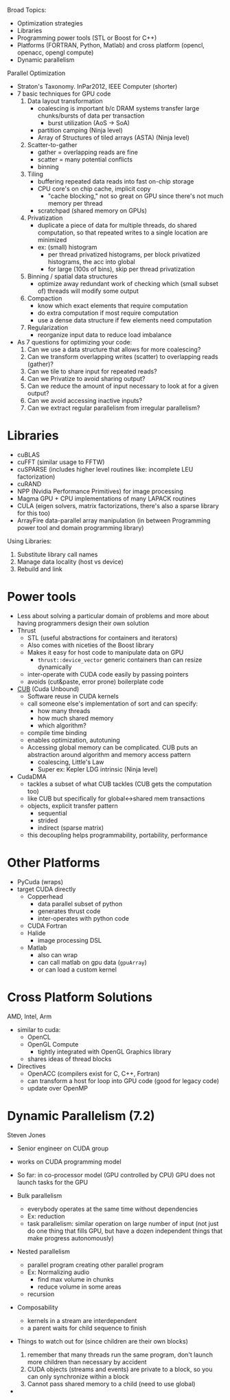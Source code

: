 Broad Topics:

- Optimization strategies
- Libraries
- Programming power tools (STL or Boost for C++)
- Platforms (FORTRAN, Python, Matlab) and cross platform (opencl, openacc, opengl compute)
- Dynamic parallelism

Parallel Optimization

- Straton's Taxonomy. InPar2012, IEEE Computer (shorter)
- 7 basic techniques for GPU code
    1. Data layout transformation
        - coalescing is important b/c DRAM systems transfer large chunks/bursts of data per transaction
            - burst utilization (AoS -> SoA)
        - partition camping (Ninja level)
        - Array of Structures of tiled arrays (ASTA) (Ninja level)
    2. Scatter-to-gather
        - gather = overlapping reads are fine
        - scatter = many potential conflicts
        - binning
    3. Tiling
        - buffering repeated data reads into fast on-chip storage
        - CPU core's on chip cache, implicit copy
            - "cache blocking," not so great on GPU since there's not much memory per thread
        - scratchpad (shared memory on GPUs)
    4. Privatization
        - duplicate a piece of data for multiple threads, do shared computation, so that repeated writes to a single location are minimized
        - ex: (small) histogram
            - per thread privatized histograms, per block privatized histograms, the acc into global
            - for large (100s of bins), skip per thread privatization
    5. Binning / spatial data structures
        - optimize away redundant work of checking which (small subset of) threads will modify some output
    6. Compaction
        - know which exact elements that require computation
        - do extra computation if most require computation
        - use a dense data structure if few elements need computation
    7. Regularization
        - reorganize input data to reduce load imbalance
- As 7 questions for optimizing your code:
    1. Can we use a data structure that allows for more coalescing?
    2. Can we transform overlapping writes (scatter) to overlapping reads (gather)?
    3. Can we tile to share input for repeated reads?
    4. Can we Privatize to avoid sharing output?
    5. Can we reduce the amount of input necessary to look at for a given output?
    6. Can we avoid accessing inactive inputs?
    7. Can we extract regular parallelism from irregular parallelism?

# Libraries

- cuBLAS
- cuFFT (similar usage to FFTW)
- cuSPARSE (includes higher level routines like: incomplete LEU factorization)
- cuRAND
- NPP (Nvidia Performance Primitives) for image processing
- Magma GPU + CPU implementations of many LAPACK routines
- CULA (eigen solvers, matrix factorizations, there's also a sparse library for this too)
- ArrayFire data-parallel array manipulation (in between Programming power tool and domain programming library)

Using Libraries:

1. Substitute library call names
2. Manage data locality (host vs device)
3. Rebuild and link

# Power tools

- Less about solving a particular domain of problems and more about having programmers design their own solution
- Thrust
    - STL (useful abstractions for containers and iterators)
    - Also comes with niceties of the Boost library
    - Makes it easy for host code to manipulate data on GPU
        - `thrust::device_vector` generic containers than can resize dynamically
    - inter-operate with CUDA code easily by passing pointers
    - avoids (cut&paste, error prone) boilerplate code
- [CUB](http://nvlabs.github.io/cub/index.html) (Cuda Unbound)
    - Software reuse in CUDA kernels
    - call someone else's implementation of sort and can specify:
        - how many threads
        - how much shared memory
        - which algorithm?
    - compile time binding
    - enables optimization, autotuning
    - Accessing global memory can be complicated. CUB puts an abstraction around algorithm and memory access pattern
        - coalescing, Little's Law
        - Super ex: Kepler LDG intrinsic (Ninja level)
- CudaDMA
    - tackles a subset of what CUB tackles (CUB gets the computation too)
    - like CUB but specifically for global<->shared mem transactions
    - objects, explicit transfer pattern
        - sequential
        - strided
        - indirect (sparse matrix)
    - this decoupling helps programmability, portability, performance

# Other Platforms

- PyCuda (wraps)
- target CUDA directly
    - Copperhead
        - data parallel subset of python
        - generates thrust code
        - inter-operates with python code
    - CUDA Fortran
    - Halide
        - image processing DSL
    - Matlab
        - also can wrap
        - can call matlab on gpu data (`gpuArray`)
        - or can load a custom kernel

# Cross Platform Solutions

AMD, Intel, Arm

- similar to cuda:
    - OpenCL
    - OpenGL Compute
        - tightly integrated with OpenGL Graphics library
    - shares ideas of thread blocks
- Directives
    - OpenACC (compilers exist for C, C++, Fortran)
    - can transform a host for loop into GPU code (good for legacy code)
    - update over OpenMP

# Dynamic Parallelism (7.2)

Steven Jones

- Senior engineer on CUDA group
- works on CUDA programming model

- So far: in co-processor model (GPU controlled by CPU) GPU does not launch tasks for the GPU
- Bulk parallelism
    - everybody operates at the same time without dependencies
    - Ex: reduction
    - task parallelism: similar operation on large number of input (not just do one thing that fills GPU, but have a dozen independent things that make progress autonomously)
- Nested parallelism
    - parallel program creating other parallel program
    - Ex: Normalizing audio
        - find max volume in chunks
        - reduce volume in some areas
    - recursion
- Composability
    - kernels in a stream are interdependent
    - a parent waits for child sequence to finish
- Things to watch out for (since children are their own blocks)
    1. remember that many threads run the same program, don't launch more children than necessary by accident
    2. CUDA objects (streams and events) are private to a block, so you can only synchronize within a block
    3. Cannot pass shared memory to a child (need to use global)
- 